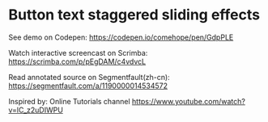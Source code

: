 # Button text staggered sliding effects

See demo on Codepen: https://codepen.io/comehope/pen/GdpPLE

Watch interactive screencast on Scrimba: https://scrimba.com/p/pEgDAM/c4vdvcL

Read annotated source on Segmentfault(zh-cn): https://segmentfault.com/a/1190000014534572

Inspired by: Online Tutorials channel https://www.youtube.com/watch?v=lC_z2uDIWPU